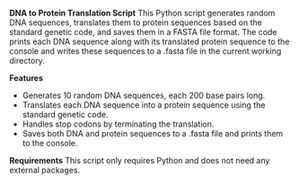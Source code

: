**DNA to Protein Translation Script**
This Python script generates random DNA sequences, translates them to protein sequences based on the standard genetic code, and saves them in a FASTA file format. The code prints each DNA sequence along with its translated protein sequence to the console and writes these sequences to a .fasta file in the current working directory.


**Features**
- Generates 10 random DNA sequences, each 200 base pairs long.
- Translates each DNA sequence into a protein sequence using the standard genetic code.
- Handles stop codons by terminating the translation.
- Saves both DNA and protein sequences to a .fasta file and prints them to the console.

**Requirements**
This script only requires Python and does not need any external packages.

